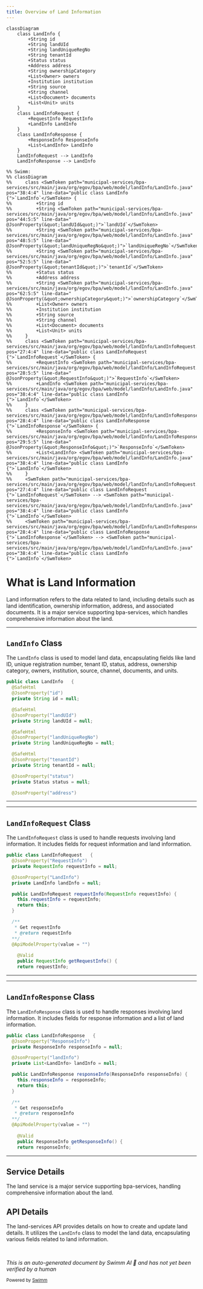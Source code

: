 ```yaml
---
title: Overview of Land Information
---
```

```mermaid
classDiagram
    class LandInfo {
        +String id
        +String landUId
        +String landUniqueRegNo
        +String tenantId
        +Status status
        +Address address
        +String ownershipCategory
        +List<Owner> owners
        +Institution institution
        +String source
        +String channel
        +List<Document> documents
        +List<Unit> units
    }
    class LandInfoRequest {
        +RequestInfo RequestInfo
        +LandInfo LandInfo
    }
    class LandInfoResponse {
        +ResponseInfo ResponseInfo
        +List<LandInfo> LandInfo
    }
    LandInfoRequest --> LandInfo
    LandInfoResponse --> LandInfo

%% Swimm:
%% classDiagram
%%     class <SwmToken path="municipal-services/bpa-services/src/main/java/org/egov/bpa/web/model/landInfo/LandInfo.java" pos="38:4:4" line-data="public class LandInfo   {">`LandInfo`</SwmToken> {
%%         +String id
%%         +String <SwmToken path="municipal-services/bpa-services/src/main/java/org/egov/bpa/web/model/landInfo/LandInfo.java" pos="44:5:5" line-data="  @JsonProperty(&quot;landUId&quot;)">`landUId`</SwmToken>
%%         +String <SwmToken path="municipal-services/bpa-services/src/main/java/org/egov/bpa/web/model/landInfo/LandInfo.java" pos="48:5:5" line-data="  @JsonProperty(&quot;landUniqueRegNo&quot;)">`landUniqueRegNo`</SwmToken>
%%         +String <SwmToken path="municipal-services/bpa-services/src/main/java/org/egov/bpa/web/model/landInfo/LandInfo.java" pos="52:5:5" line-data="  @JsonProperty(&quot;tenantId&quot;)">`tenantId`</SwmToken>
%%         +Status status
%%         +Address address
%%         +String <SwmToken path="municipal-services/bpa-services/src/main/java/org/egov/bpa/web/model/landInfo/LandInfo.java" pos="62:5:5" line-data="  @JsonProperty(&quot;ownershipCategory&quot;)">`ownershipCategory`</SwmToken>
%%         +List<Owner> owners
%%         +Institution institution
%%         +String source
%%         +String channel
%%         +List<Document> documents
%%         +List<Unit> units
%%     }
%%     class <SwmToken path="municipal-services/bpa-services/src/main/java/org/egov/bpa/web/model/landInfo/LandInfoRequest.java" pos="27:4:4" line-data="public class LandInfoRequest   {">`LandInfoRequest`</SwmToken> {
%%         +RequestInfo <SwmToken path="municipal-services/bpa-services/src/main/java/org/egov/bpa/web/model/landInfo/LandInfoRequest.java" pos="28:5:5" line-data="  @JsonProperty(&quot;RequestInfo&quot;)">`RequestInfo`</SwmToken>
%%         +LandInfo <SwmToken path="municipal-services/bpa-services/src/main/java/org/egov/bpa/web/model/landInfo/LandInfo.java" pos="38:4:4" line-data="public class LandInfo   {">`LandInfo`</SwmToken>
%%     }
%%     class <SwmToken path="municipal-services/bpa-services/src/main/java/org/egov/bpa/web/model/landInfo/LandInfoResponse.java" pos="28:4:4" line-data="public class LandInfoResponse   {">`LandInfoResponse`</SwmToken> {
%%         +ResponseInfo <SwmToken path="municipal-services/bpa-services/src/main/java/org/egov/bpa/web/model/landInfo/LandInfoResponse.java" pos="29:5:5" line-data="  @JsonProperty(&quot;ResponseInfo&quot;)">`ResponseInfo`</SwmToken>
%%         +List<LandInfo> <SwmToken path="municipal-services/bpa-services/src/main/java/org/egov/bpa/web/model/landInfo/LandInfo.java" pos="38:4:4" line-data="public class LandInfo   {">`LandInfo`</SwmToken>
%%     }
%%     <SwmToken path="municipal-services/bpa-services/src/main/java/org/egov/bpa/web/model/landInfo/LandInfoRequest.java" pos="27:4:4" line-data="public class LandInfoRequest   {">`LandInfoRequest`</SwmToken> --> <SwmToken path="municipal-services/bpa-services/src/main/java/org/egov/bpa/web/model/landInfo/LandInfo.java" pos="38:4:4" line-data="public class LandInfo   {">`LandInfo`</SwmToken>
%%     <SwmToken path="municipal-services/bpa-services/src/main/java/org/egov/bpa/web/model/landInfo/LandInfoResponse.java" pos="28:4:4" line-data="public class LandInfoResponse   {">`LandInfoResponse`</SwmToken> --> <SwmToken path="municipal-services/bpa-services/src/main/java/org/egov/bpa/web/model/landInfo/LandInfo.java" pos="38:4:4" line-data="public class LandInfo   {">`LandInfo`</SwmToken>
```

# What is Land Information

Land information refers to the data related to land, including details such as land identification, ownership information, address, and associated documents. It is a major service supporting bpa-services, which handles comprehensive information about the land.

<SwmSnippet path="/municipal-services/bpa-services/src/main/java/org/egov/bpa/web/model/landInfo/LandInfo.java" line="38">

---

## <SwmToken path="municipal-services/bpa-services/src/main/java/org/egov/bpa/web/model/landInfo/LandInfo.java" pos="38:4:4" line-data="public class LandInfo   {">`LandInfo`</SwmToken> Class

The <SwmToken path="municipal-services/bpa-services/src/main/java/org/egov/bpa/web/model/landInfo/LandInfo.java" pos="38:4:4" line-data="public class LandInfo   {">`LandInfo`</SwmToken> class is used to model land data, encapsulating fields like land ID, unique registration number, tenant ID, status, address, ownership category, owners, institution, source, channel, documents, and units.

```java
public class LandInfo   {
  @SafeHtml
  @JsonProperty("id")
  private String id = null;

  @SafeHtml
  @JsonProperty("landUId")
  private String landUId = null;

  @SafeHtml
  @JsonProperty("landUniqueRegNo")
  private String landUniqueRegNo = null;

  @SafeHtml
  @JsonProperty("tenantId")
  private String tenantId = null;

  @JsonProperty("status")
  private Status status = null;

  @JsonProperty("address")
```

---

</SwmSnippet>

<SwmSnippet path="/municipal-services/bpa-services/src/main/java/org/egov/bpa/web/model/landInfo/LandInfoRequest.java" line="27">

---

## <SwmToken path="municipal-services/bpa-services/src/main/java/org/egov/bpa/web/model/landInfo/LandInfoRequest.java" pos="27:4:4" line-data="public class LandInfoRequest   {">`LandInfoRequest`</SwmToken> Class

The <SwmToken path="municipal-services/bpa-services/src/main/java/org/egov/bpa/web/model/landInfo/LandInfoRequest.java" pos="27:4:4" line-data="public class LandInfoRequest   {">`LandInfoRequest`</SwmToken> class is used to handle requests involving land information. It includes fields for request information and land information.

```java
public class LandInfoRequest   {
  @JsonProperty("RequestInfo")
  private RequestInfo requestInfo = null;

  @JsonProperty("LandInfo")
  private LandInfo landInfo = null;

  public LandInfoRequest requestInfo(RequestInfo requestInfo) {
    this.requestInfo = requestInfo;
    return this;
  }

  /**
   * Get requestInfo
   * @return requestInfo
  **/
  @ApiModelProperty(value = "")
  
    @Valid
    public RequestInfo getRequestInfo() {
    return requestInfo;
```

---

</SwmSnippet>

<SwmSnippet path="/municipal-services/bpa-services/src/main/java/org/egov/bpa/web/model/landInfo/LandInfoResponse.java" line="28">

---

## <SwmToken path="municipal-services/bpa-services/src/main/java/org/egov/bpa/web/model/landInfo/LandInfoResponse.java" pos="28:4:4" line-data="public class LandInfoResponse   {">`LandInfoResponse`</SwmToken> Class

The <SwmToken path="municipal-services/bpa-services/src/main/java/org/egov/bpa/web/model/landInfo/LandInfoResponse.java" pos="28:4:4" line-data="public class LandInfoResponse   {">`LandInfoResponse`</SwmToken> class is used to handle responses involving land information. It includes fields for response information and a list of land information.

```java
public class LandInfoResponse   {
  @JsonProperty("ResponseInfo")
  private ResponseInfo responseInfo = null;

  @JsonProperty("landInfo")
  private List<LandInfo> landInfo = null;

  public LandInfoResponse responseInfo(ResponseInfo responseInfo) {
    this.responseInfo = responseInfo;
    return this;
  }

  /**
   * Get responseInfo
   * @return responseInfo
  **/
  @ApiModelProperty(value = "")
  
    @Valid
    public ResponseInfo getResponseInfo() {
    return responseInfo;
```

---

</SwmSnippet>

## Service Details

The land service is a major service supporting bpa-services, handling comprehensive information about the land.

## API Details

The land-services API provides details on how to create and update land details. It utilizes the <SwmToken path="municipal-services/bpa-services/src/main/java/org/egov/bpa/web/model/landInfo/LandInfo.java" pos="38:4:4" line-data="public class LandInfo   {">`LandInfo`</SwmToken> class to model the land data, encapsulating various fields related to land information.

&nbsp;

*This is an auto-generated document by Swimm AI 🌊 and has not yet been verified by a human*

<SwmMeta version="3.0.0" repo-id="Z2l0aHViJTNBJTNBRElHSVQtT1NTJTNBJTNBU3dpbW0tRGVtbw==" repo-name="DIGIT-OSS" doc-type="overview"><sup>Powered by [Swimm](/)</sup></SwmMeta>
